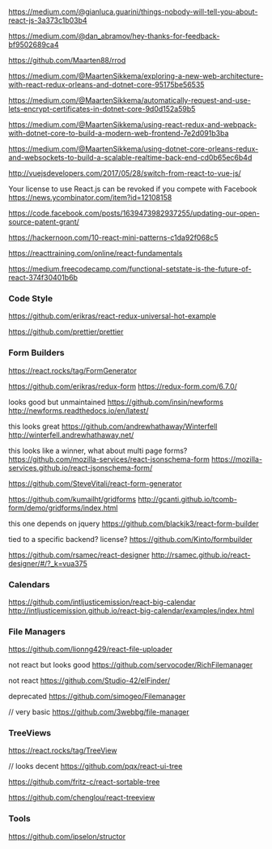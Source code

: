 
https://medium.com/@gianluca.guarini/things-nobody-will-tell-you-about-react-js-3a373c1b03b4

https://medium.com/@dan_abramov/hey-thanks-for-feedback-bf9502689ca4


https://github.com/Maarten88/rrod

https://medium.com/@MaartenSikkema/exploring-a-new-web-architecture-with-react-redux-orleans-and-dotnet-core-95175be56535

https://medium.com/@MaartenSikkema/automatically-request-and-use-lets-encrypt-certificates-in-dotnet-core-9d0d152a59b5

https://medium.com/@MaartenSikkema/using-react-redux-and-webpack-with-dotnet-core-to-build-a-modern-web-frontend-7e2d091b3ba

https://medium.com/@MaartenSikkema/using-dotnet-core-orleans-redux-and-websockets-to-build-a-scalable-realtime-back-end-cd0b65ec6b4d

http://vuejsdevelopers.com/2017/05/28/switch-from-react-to-vue-js/


Your license to use React.js can be revoked if you compete with Facebook
https://news.ycombinator.com/item?id=12108158

https://code.facebook.com/posts/1639473982937255/updating-our-open-source-patent-grant/

https://hackernoon.com/10-react-mini-patterns-c1da92f068c5

https://reacttraining.com/online/react-fundamentals

https://medium.freecodecamp.com/functional-setstate-is-the-future-of-react-374f30401b6b

### Code Style

https://github.com/erikras/react-redux-universal-hot-example

https://github.com/prettier/prettier

### Form Builders

https://react.rocks/tag/FormGenerator

https://github.com/erikras/redux-form
https://redux-form.com/6.7.0/

looks good but unmaintained
https://github.com/insin/newforms
http://newforms.readthedocs.io/en/latest/


this looks great
https://github.com/andrewhathaway/Winterfell
http://winterfell.andrewhathaway.net/

this looks like a winner, what about multi page forms?
https://github.com/mozilla-services/react-jsonschema-form
https://mozilla-services.github.io/react-jsonschema-form/

https://github.com/SteveVitali/react-form-generator

https://github.com/kumailht/gridforms
http://gcanti.github.io/tcomb-form/demo/gridforms/index.html

this one depends on jquery
https://github.com/blackjk3/react-form-builder

tied to a specific backend? license?
https://github.com/Kinto/formbuilder

https://github.com/rsamec/react-designer
http://rsamec.github.io/react-designer/#/?_k=vua375


### Calendars

https://github.com/intljusticemission/react-big-calendar
http://intljusticemission.github.io/react-big-calendar/examples/index.html


### File Managers

https://github.com/lionng429/react-file-uploader


not react but looks good
https://github.com/servocoder/RichFilemanager

not react
https://github.com/Studio-42/elFinder/

deprecated
https://github.com/simogeo/Filemanager

// very basic
https://github.com/3webbg/file-manager

### TreeViews

https://react.rocks/tag/TreeView

// looks decent
https://github.com/pqx/react-ui-tree


https://github.com/fritz-c/react-sortable-tree

https://github.com/chenglou/react-treeview

### Tools

https://github.com/ipselon/structor




